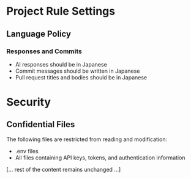 # Project Rule Settings

## Language Policy

### Responses and Commits

- AI responses should be in Japanese
- Commit messages should be written in Japanese
- Pull request titles and bodies should be in Japanese

# Security

## Confidential Files

The following files are restricted from reading and modification:

- .env files
- All files containing API keys, tokens, and authentication information

[... rest of the content remains unchanged ...]